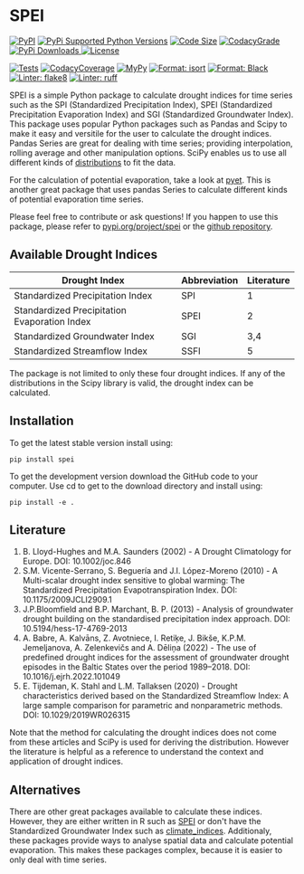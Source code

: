 # SPEI

[![PyPI](https://img.shields.io/pypi/v/spei?style=flat-square)](https://pypi.org/project/spei/)
[![PyPi Supported Python Versions](https://img.shields.io/pypi/pyversions/spei?style=flat-square)](https://pypi.org/project/spei/)
[![Code Size](https://img.shields.io/github/languages/code-size/martinvonk/spei?style=flat-square)](https://pypi.org/project/spei/)
[![CodacyGrade](https://img.shields.io/codacy/grade/908b566912314666b84e1add22ea7d66?style=flat-square)](https://app.codacy.com/gh/martinvonk/SPEI/)
[![PyPi Downloads](https://img.shields.io/pypi/dm/spei?style=flat-square) ![License](https://img.shields.io/pypi/l/spei?style=flat-square)](https://pypi.org/project/spei/)

[![Tests](https://img.shields.io/github/actions/workflow/status/martinvonk/spei/tests.yml?style=flat-square)](https://github.com/martinvonk/SPEI/actions/workflows/tests.yml)
[![CodacyCoverage](https://img.shields.io/codacy/coverage/908b566912314666b84e1add22ea7d66?style=flat-square)](https://app.codacy.com/gh/martinvonk/SPEI/)
[![MyPy](https://img.shields.io/badge/type_checker-mypy-2A6DB2?style=flat-square)](https://mypy-lang.org/)
[![Format: isort](https://img.shields.io/badge/imports-isort-ef8336?style=flat-square)](https://pycqa.github.io/isort/index.html)
[![Format: Black](https://img.shields.io/badge/code_style-black-black?style=flat-square)](https://github.com/psf/black)
[![Linter: flake8](https://img.shields.io/badge/linter-flake8-yellowgreen?style=flat-square)](https://flake8.pycqa.org/)
[![Linter: ruff](https://img.shields.io/badge/linter-ruff-red?style=flat-square)](https://github.com/charliermarsh/ruff)


SPEI is a simple Python package to calculate drought indices for time series such as the SPI (Standardized Precipitation Index), SPEI (Standardized Precipitation Evaporation Index) and SGI (Standardized Groundwater Index). This package uses popular Python packages such as Pandas and Scipy to make it easy and versitile for the user to calculate the drought indices. Pandas Series are great for dealing with time series; providing interpolation, rolling average and other manipulation options. SciPy enables us to use all different kinds of [distributions](https://docs.scipy.org/doc/scipy/reference/stats.html#probability-distributions) to fit the data.

For the calculation of potential evaporation, take a look at [pyet](https://github.com/phydrus/pyet). This is another great package that uses pandas Series to calculate different kinds of potential evaporation time series.

Please feel free to contribute or ask questions! If you happen to use this package, please refer to [pypi.org/project/spei](https://pypi.org/project/spei/) or the [github repository](https://github.com/martinvonk/spei).

## Available Drought Indices
| Drought Index                                | Abbreviation | Literature |
|----------------------------------------------|--------------|------------|
| Standardized Precipitation Index             | SPI          | 1          |
| Standardized Precipitation Evaporation Index | SPEI         | 2          |
| Standardized Groundwater Index               | SGI          | 3,4        |
| Standardized Streamflow Index                | SSFI         | 5          |

The package is not limited to only these four drought indices. If any of the distributions in the Scipy library is valid, the drought index can be calculated.

## Installation
To get the latest stable version install using:

`pip install spei`

To get the development version download the GitHub code to your computer. Use cd to get to the download directory and install using:

`pip install -e .`

## Literature
1.  B. Lloyd-Hughes and M.A. Saunders (2002) - A Drought Climatology for Europe. DOI: 10.1002/joc.846
2.  S.M. Vicente-Serrano, S. Beguería and J.I. López-Moreno (2010) - A Multi-scalar drought index sensitive to global warming: The Standardized Precipitation Evapotranspiration Index. DOI: 10.1175/2009JCLI2909.1
3.  J.P.Bloomfield and B.P. Marchant, B. P. (2013) - Analysis of groundwater drought building on the standardised precipitation index approach. DOI: 10.5194/hess-17-4769-2013
4.  A. Babre, A. Kalvāns, Z. Avotniece, I. Retiķe, J. Bikše, K.P.M. Jemeljanova, A. Zelenkevičs and A. Dēliņa (2022) - The use of predefined drought indices for the assessment of groundwater drought episodes in the Baltic States over the period 1989–2018. DOI: 10.1016/j.ejrh.2022.101049
5.  E. Tijdeman, K. Stahl and L.M. Tallaksen (2020) - Drought characteristics derived based on the Standardized Streamflow Index: A large sample comparison for parametric and nonparametric methods. DOI: 10.1029/2019WR026315

Note that the method for calculating the drought indices does not come from these articles and SciPy is used for deriving the distribution. However the literature is helpful as a reference to understand the context and application of drought indices.

## Alternatives

There are other great packages available to calculate these indices. However, they are either written in R such as [SPEI](https://github.com/sbegueria/SPEI) or don't have the Standardized Groundwater Index such as [climate_indices](https://github.com/monocongo/climate_indices). Additionaly, these packages provide ways to analyse spatial data and calculate potential evaporation. This makes these packages complex, because it is easier to only deal with time series.
